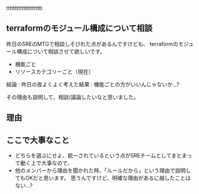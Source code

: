

ttttttttttttttttttttt



## terraformのモジュール構成について相談


昨日のSREのMTGで相談しそびれた点があるんですけども、 terraformのモジュール構成について相談させて欲しいです。


- 機能ごと
- リソースカテゴリーごと（現在）


結論 : 昨日の夜よくよく考えた結果 : 機能ごとの方がいいんじゃないか...?

その理由も説明して、相談/議論したいなと思いました。

## 理由







## ここで大事なこと

- どちらを選ぶにせよ、統一されているという点がSREチームとしてまとまって動く上で大事なので、
- 他のメンバーから理由を聞かれた時、「ルールだから」という理由で説明してもOKだと思います。
思うんですけど、明確な理由があるに越したことはない...?









